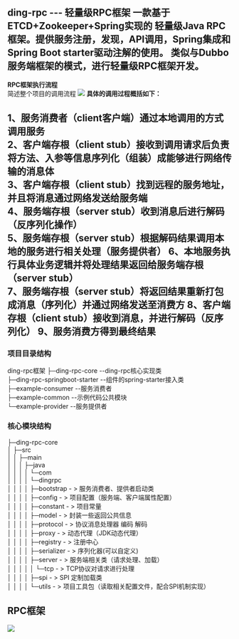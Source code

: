 **ding-rpc --- 轻量级RPC框架**
一款基于ETCD+Zookeeper+Spring实现的
轻量级Java RPC框架。提供服务注册，发现，API调用，Spring集成和Spring Boot starter驱动注解的使用。
类似与Dubbo服务端框架的模式，进行轻量级RPC框架开发。
-
**RPC框架执行流程**  
简述整个项目的调用流程
![](https://s3.bmp.ovh/imgs/2024/08/08/aef63ec16ff2ade7.jpg)
**具体的调用过程概括如下：**   

1、服务消费者（client客户端）通过本地调用的方式调用服务  
2、客户端存根（client stub）接收到调用请求后负责将方法、入参等信息序列化（组装）成能够进行网络传输的消息体  
3、客户端存根（client stub）找到远程的服务地址，并且将消息通过网络发送给服务端  
4、服务端存根（server stub）收到消息后进行解码（反序列化操作）  
5、服务端存根（server stub）根据解码结果调用本地的服务进行相关处理（服务提供者）
6、本地服务执行具体业务逻辑并将处理结果返回给服务端存根（server stub）  
7、服务端存根（server stub）将返回结果重新打包成消息（序列化）并通过网络发送至消费方 
8、客户端存根（client stub）接收到消息，并进行解码（反序列化） 
9、服务消费方得到最终结果
---
### 项目目录结构
ding-rpc框架
├─ding-rpc-core	--ding-rpc核心实现类  
├─ding-rpc-springboot-starter	--组件的spring-starter接入类  
├─example-consumer	--服务消费者  
├─example-common	--示例代码公共模块  
└─example-provider	--服务提供者  
### 核心模块结构
├─ding-rpc-core  
│  ├─src  
│  │  ├─main  
│  │  │  ├─java  
│  │  │  │  └─com  
│  │  │  │      └─dingrpc  
│  │  │  │          ├─bootstrap                  - > 服务消费者、提供者启动类   
│  │  │  │          ├─config                     - > 项目配置（服务端、客户端属性配置）   
│  │  │  │          ├─constant                   - > 项目常量  
│  │  │  │          ├─model                      - > 封装一些返回公共信息   
│  │  │  │          ├─protocol                   - > 协议消息处理器 编码 解码  
│  │  │  │          ├─proxy                      - > 动态代理（JDK动态代理）  
│  │  │  │          ├─registry                   - > 注册中心  
│  │  │  │          ├─serializer                 - > 序列化器(可以自定义)  
│  │  │  │          ├─server                     - > 服务端相关类（请求处理、加载）  
│  │  │  │          │  └─tcp                     - > TCP协议对请求进行处理  
│  │  │  │          ├─spi                        - > SPI 定制加载类  
│  │  │  │          └─utils                      - > 项目工具包（读取相关配置文件，配合SPI机制实现）  

## RPC框架
![](https://s3.bmp.ovh/imgs/2024/08/08/d3ccb4d78012a8db.jpg)






